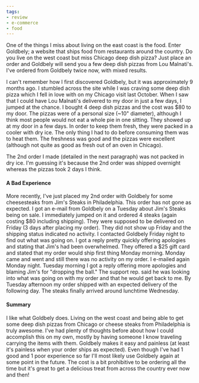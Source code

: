 ```yaml
---
tags:
- review
- e-commerce
- food
---
```


<!-- preview -->
One of the things I miss about living on the east coast is the food. Enter Goldbely; a website that ships food from restaurants around the country. Do you live on the west coast but miss Chicago deep dish pizza? Just place an order and Goldbely will send you a few deep dish pizzas from Lou Malnati's. I've ordered from Goldbely twice now, with mixed results.
<!-- /preview -->

I can't remember how I first discovered Goldbely, but it was approximately 9 months ago. I stumbled across the site while I was craving some deep dish pizza which I fell in love with on my Chicago visit last October. When I saw that I could have Lou Malnati's delivered to my door in just a few days, I jumped at the chance. I bought 4 deep dish pizzas and the cost was $80 to my door. The pizzas were of a personal size (~10" diameter), although I think most people would not eat a whole pie in one sitting. They showed up at my door in a few days. In order to keep them fresh, they were packed in a cooler with dry ice. The only thing I had to do before consuming them was to heat them. The freshness was good and the pizzas were excellent (although not quite as good as fresh out of an oven in Chicago).

The 2nd order I made (detailed in the next paragraph) was not packed in dry ice. I'm guessing it's because the 2nd order was shipped overnight whereas the pizzas took 2 days I think.

#### A Bad Experience
More recently, I've just placed my 2nd order with Goldbely for some cheesesteaks from Jim's Steaks in Philadelphia. This order has not gone as expected. I got an e-mail from Goldbely on a Tuesday about Jim's Steaks being on sale. I immediately jumped on it and ordered 4 steaks (again costing $80 including shipping). They were supposed to be delivered on Friday (3 days after placing my order). They did not show up Friday and the shipping status indicated no activity. I contacted Goldbely Friday night to find out what was going on. I got a reply pretty quickly offering apologies and stating that Jim's had been overwhelmed. They offered a $25 gift card and stated that my order would ship first thing Monday morning. Monday came and went and still there was no activity on my order. I e-mailed again Monday night. Tuesday morning I got a reply offering more apologies and blaming Jim's for "dropping the ball." The support rep. said he was looking into what was going on with my order and that he would get back to me. By Tuesday afternoon my order shipped with an expected delivery of the following day. The steaks finally arrived around lunchtime Wednesday.

#### Summary
I like what Goldbely does. Living on the west coast and being able to get some deep dish pizzas from Chicago or cheese steaks from Philadelphia is truly awesome. I've had plenty of thoughts before about how I could accomplish this on my own, mostly by having someone I know traveling carrying the items with them. Goldbely makes it easy and painless (at least it's painless when your order ships as expected). Even though I've had 1 good and 1 poor experience so far I'll most likely use Goldbely again at some point in the future. The cost is a bit prohibitive to be ordering all the time but it's great to get a delicious treat from across the country ever now and then!